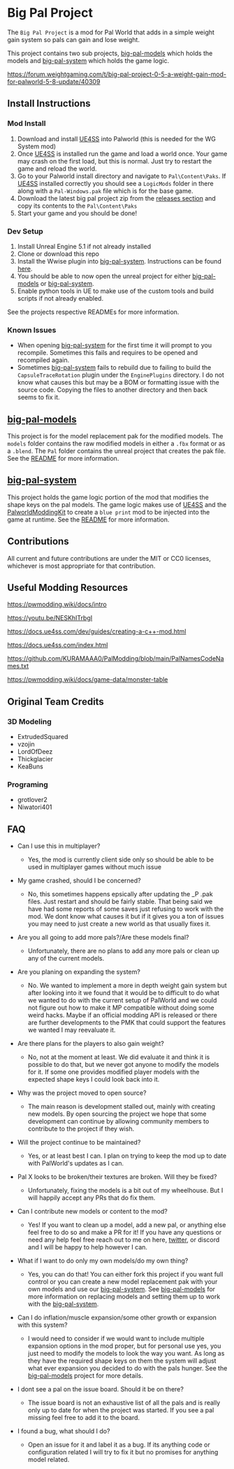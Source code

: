 # Big Pal Project
The `Big Pal Project` is a mod for Pal World that adds in a simple weight gain system so pals can gain and lose weight.

This project contains two sub projects, [big-pal-models] which holds the models and [big-pal-system] which holds the game logic.

https://forum.weightgaming.com/t/big-pal-project-0-5-a-weight-gain-mod-for-palworld-5-8-update/40309

## Install Instructions
### Mod Install
1. Download and install [UE4SS](https://github.com/UE4SS-RE/RE-UE4SS/releases/) into Palworld (this is needed for the WG System mod)
2. Once [UE4SS](https://github.com/UE4SS-RE/RE-UE4SS/releases/) is installed run the game and load a world once. Your game may crash on the first load, but this is normal. Just try to restart the game and reload the world.
3. Go to your Palworld install directory and navigate to `Pal\Content\Paks`. If [UE4SS](https://github.com/UE4SS-RE/RE-UE4SS/releases/) installed correctly you should see a `LogicMods` folder in there along with a `Pal-Windows.pak` file which is for the base game.
4. Download the latest big pal project zip from the [releases section](#releases-1) and copy its contents to the `Pal\Content\Paks`
5. Start your game and you should be done!

### Dev Setup
1. Install Unreal Engine 5.1 if not already installed
2. Clone or download this repo
3. Install the Wwise plugin into [big-pal-system]. Instructions can be found [here](https://pwmodding.wiki/docs/palworld-modding-kit/install-part-1#wwise).
4. You should be able to now open the unreal project for either [big-pal-models] or [big-pal-system].
5. Enable python tools in UE to make use of the custom tools and build scripts if not already enabled.

See the projects respective READMEs for more information.

### Known Issues
- When opening [big-pal-system] for the first time it will prompt to you recompile. Sometimes this fails and requires to be opened and recompiled again.
- Sometimes [big-pal-system] fails to rebuild due to failing to build the `CapsuleTraceRotation` plugin under the `EnginePlugins` directory. I do not know what causes this but may be a BOM or formatting issue with the source code. Copying the files to another directory and then back seems to fix it.

## [big-pal-models]
This project is for the model replacement pak for the modified models. The `models` folder contains the raw modified models in either a `.fbx` format or as a `.blend`. The `Pal` folder contains the unreal project that creates the pak file. See the [README](https://github.com/grotlover2/Big-Pal-Project/blob/main/big-pal-models/README.md) for more information.

## [big-pal-system]
This project holds the game logic portion of the mod that modifies the shape keys on the pal models. The game logic makes use of [UE4SS](https://github.com/UE4SS-RE/RE-UE4SS) and the [PalworldModdingKit](https://github.com/localcc/PalworldModdingKit) to create a `blue print` mod to be injected into the game at runtime. See the [README](https://github.com/grotlover2/Big-Pal-Project/blob/main/big-pal-system/README.md) for more information.

## Contributions
All current and future contributions are under the MIT or CC0 licenses, whichever is most appropriate for that contribution.

## Useful Modding Resources
https://pwmodding.wiki/docs/intro

https://youtu.be/NESKhITrbgI

https://docs.ue4ss.com/dev/guides/creating-a-c++-mod.html

https://docs.ue4ss.com/index.html

https://github.com/KURAMAAA0/PalModding/blob/main/PalNamesCodeNames.txt

https://pwmodding.wiki/docs/game-data/monster-table

## Original Team Credits
### 3D Modeling
- ExtrudedSquared
- vzojin
- LordOfDeez
- Thickglacier
- KeaBuns

### Programing
- grotlover2
- Niwatori401

## FAQ
- Can I use this in multiplayer?
  - Yes, the mod is currently client side only so should be able to be used in multiplayer games without much issue

- My game crashed, should I be concerned?
  - No, this sometimes happens epsically after updating the _P .pak files. Just restart and should be fairly stable. That being said we have had some reports of some saves just refusing to work with the mod. We dont know what causes it but if it gives you a ton of issues you may need to just create a new world as that usually fixes it.

- Are you all going to add more pals?/Are these models final?
  - Unfortunately, there are no plans to add any more pals or clean up any of the current models.

- Are you planing on expanding the system?
  - No. We wanted to implement a more in depth weight gain system but after looking into it we found that it would be to difficult to do what we wanted to do with the current setup of PalWorld and we could not figure out how to make it MP compatible without doing some weird hacks. Maybe if an official modding API is released or there are further developments to the PMK that could support the features we wanted I may reevaluate it.

- Are there plans for the players to also gain weight?
  - No, not at the moment at least. We did evaluate it and think it is possible to do that, but we never got anyone to modify the models for it. If some one provides modified player models with the expected shape keys I could look back into it.

- Why was the project moved to open source?
  - The main reason is development stalled out, mainly with creating new models. By open sourcing the project we hope that some development can continue by allowing community members to contribute to the project if they wish.

- Will the project continue to be maintained?
  - Yes, or at least best I can. I plan on trying to keep the mod up to date with PalWorld's updates as I can.

- Pal X looks to be broken/their textures are broken. Will they be fixed?
  - Unfortunately, fixing the models is a bit out of my wheelhouse. But I will happily accept any PRs that do fix them.

- Can I contribute new models or content to the mod?
   - Yes! If you want to clean up a model, add a new pal, or anything else feel free to do so and make a PR for it! If you have any questions or need any help feel free reach out to me on here, [twitter](https://twitter.com/grotlover2), or discord and I will be happy to help however I can.

- What if I want to do only my own models/do my own thing?
  - Yes, you can do that! You can either fork this project if you want full control or you can create a new model replacement pak with your own models and use our [big-pal-system]. See [big-pal-models] for more information on replacing models and setting them up to work with the [big-pal-system].

- Can I do inflation/muscle expansion/some other growth or expansion with this system?
  - I would need to consider if we would want to include multiple expansion options in the mod proper, but for personal use yes, you just need to modify the models to look the way you want. As long as they have the required shape keys on them the system will adjust what ever expansion you decided to do with the pals hunger. See the [big-pal-models] project for more details.

- I dont see a pal on the issue board. Should it be on there?
  - The issue board is not an exhaustive list of all the pals and is really only up to date for when the project was started. If you see a pal missing feel free to add it to the board.

- I found a bug, what should I do?
  - Open an issue for it and label it as a bug. If its anything code or configuration related I will try to fix it but no promises for anything model related.

[big-pal-models]: https://github.com/grotlover2/Big-Pal-Project/tree/main/big-pal-models
[big-pal-system]: https://github.com/grotlover2/Big-Pal-Project/tree/main/big-pal-system